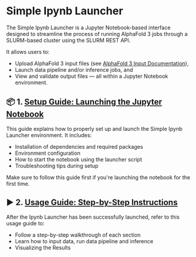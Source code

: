 # Simple Ipynb Launcher

The Simple Ipynb Launcher is a Jupyter Notebook-based interface designed to streamline the process of running AlphaFold 3 jobs through a SLURM-based cluster using the SLURM REST API.

It allows users to:

- Upload AlphaFold 3 input files (see [AlphaFold 3 Input Documentation](https://github.com/google-deepmind/alphafold3/blob/main/docs/input.md)),
- Launch data pipeline and/or inference jobs, and
- View and validate output files — all within a Jupyter Notebook environment.

## 📦 1. [Setup Guide: Launching the Jupyter Notebook](./Setup.md)

This guide explains how to properly set up and launch the Simple Ipynb Launcher environment. It includes:

- Installation of dependencies and required packages  
- Environment configuration  
- How to start the notebook using the launcher script  
- Troubleshooting tips during setup

Make sure to follow this guide first if you're launching the notebook for the first time.

## ▶️ 2. [Usage Guide: Step-by-Step Instructions](./Ipynb.md)

After the Ipynb Launcher has been successfully launched, refer to this usage guide to:

- Follow a step-by-step walkthrough of each section  
- Learn how to input data, run data pipeline and inference  
- Visualizing the Results

